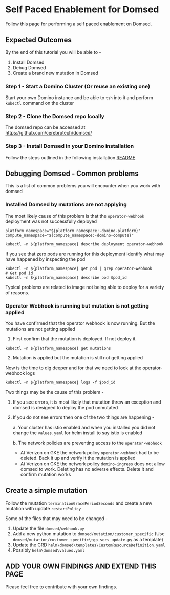 # Self Paced Enablement for Domsed

Follow this page for performing a self paced enablement on Domsed. 

## Expected Outcomes

By the end of this tutorial you will be able to -

1. Install Domsed
2. Debug Domsed 
3. Create a brand new mutation in Domsed

### Step 1 - Start a Domino Cluster (Or reuse an existing one)

Start your own Domino instance and be able to `tsh` into it and perform `kubectl` command on the cluster

### Step 2 - Clone the Domsed repo lcoally

The domsed repo can be accessed at https://github.com/cerebrotech/domsed/

### Step 3 - Install Domsed in your Domino installation

Follow the steps outlined in the following installation [README](https://github.com/cerebrotech/domsed/install/README_INSTALL.md)

## Debugging Domsed - Common problems

This is a list of common problems you will encounter when you work with domsed

### Installed Domsed by mutations are not applying

The most likely cause of this problem is that the `operator-webhook` deployment was not successfully deployed

```shell
platform_namespace="${platform_namespace:-domino-platform}"
compute_namespace="${compute_namespace:-domino-compute}"
```
```shell
kubectl -n ${platform_namespace} describe deployment operator-webhook
```


If you see that zero pods are running for this deployment identify what may have happened by inspecting the pod
```shell
kubectl -n ${platform_namespace} get pod | grep operator-webhook
# Get pod id
kubectl -n ${platform_namespace} describe pod $pod_id
```

Typical problems are related to image not being able to deploy for a variety of reasons. 

### Operator Webhook is running but mutation is not getting applied

You have confirmed that the operator webhook is now running. But the mutations are not getting applied

1. First confirm that the mutation is deployed. If not deploy it.
```shell
kubectl -n ${platform_namespace} get mutations
```

2. Mutation is applied but the mutation is still not getting applied

Now is the time to dig deeper and for that we need to look at the operator-webhook logs

```shell
kubectl -n ${platform_namespace} logs -f $pod_id
```

Two things may be the cause of this problem -

1. If you see errors, it is most likely that mutation threw an exception and domsed is designed to deploy the pod unmutated

2. If you do not see errors then one of the two things are happening - 
   
    a. Your cluster has istio enabled and when you installed you did not change the `values.yaml` for helm install to say istio is enabled
   
    b. The network policies are preventing access to the `operator-webhook` 
      - At Verizon on GKE the network policy `operator-webhook` had to be deleted. Back it up and verify it the mutation is applied
      - At Verizon on GKE the network policy `domino-ingress` does not allow domsed to work. Deleting has no adverse effects. Delete it and confirm mutation works



## Create a simple mutation

Follow the mutation `terminationGracePeriodSeconds` and create a new mutation with update `restartPolicy`  

Some of the files that may need to be changed -

1. Update the file `domsed/webhook.py`
2. Add a new python mutation to `domsed/mutation/customer_specific` (Use `domsed/mutation/customer_specific\tgp_secs_update.py` as a template)
3. Update the CRD `helm\domsed\templates\CustomResourceDefinition.yaml`
4. Possibly `helm\domsed\values.yaml`


## ADD YOUR OWN FINDINGS AND EXTEND THIS PAGE

Please feel free to contribute with your own findings. 




